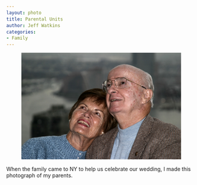 ```yaml
---
layout: photo
title: Parental Units
author: Jeff Watkins
categories:
- Family
---
```


<figure><img class="photo" src="/photos/IMG_0078.jpg"></figure>

When the family came to NY to help us celebrate our wedding, I made this
photograph of my parents.

